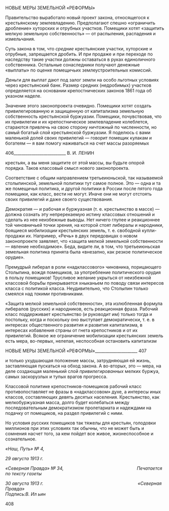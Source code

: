 НОВЫЕ МЕРЫ ЗЕМЕЛЬНОЙ «РЕФОРМЫ»

Правительство выработало новый проект закона, относящегося к крестьянскому землевладению. Предполагают спешно «ограничить дробление» хуторских и отрубных участков. Помещики хотят «защитить мелкую земельную собственность» — от распы­ления, распадения и измельчания.

Суть закона в том, что _средние_ крестьянские участки, хуторские и отрубные, запре­щается дробить. И при продаже и при переходе по наследству такие участки должны оставаться в руках единоличного собственника. Остальные сонаследники получают де­нежные «выплаты» по оценке помещичьих землеустроительных комиссий.

Деньги для выплат дают под залог земли на особо льготных условиях через кресть­янский банк. Размер средних (недробимых) участков определяется на основании крепо­стнических законов 1861 года об указном наделе.

Значение этого законопроекта очевидно. Помещики хотят создать привилегирован­ную и защищенную от капитализма земельную собственность крестьянской буржуазии. Помещики, почувствовав, что их привилегии и их крепостническое землевладение ко­леблется, стараются привлечь на свою сторону ничтожный по численности, но самый богатый слой крестьянской буржуазии. Я поделюсь с вами маленькой долей своих при­вилегий — говорит помещик кулакам и богатеям — я вам помогу наживаться на счет массы разоряемых

  

406__________________________ В. И. ЛЕНИН

крестьян, а вы меня защитите от этой массы, вы будьте опорой порядка. Таков классо­вый смысл нового законопроекта.

Соответствие с общим направлением третьеиюньской, так называемой столыпин­ской, земельной политики тут самое полное. Это — одна и та же помещичья политика, и другой политики в России после пятого года помещики, как класс, вести не могут. Иначе они не могут отстоять своих привилегий и даже своего существования.

Демократия — и рабочая и буржуазная (т. е. крестьянство в массе) — должна соз­нать эту непререкаемую истину классовых отношений и сделать из нее неизбежные выводы. Нет ничего глупее и реакционнее той чиновничьей точки зрения, на которой стоят либералы и народники, боящиеся _мобилизации_ крестьянских земель, т. е. свобод­ной купли-продажи их. Например, «Речь» в двух передовицах о новом законопроекте заявляет, что «защита мелкой земельной собственности — явление необходимое». Бе­да, видите ли, в том, что третьеиюньская земельная политика принята была «внезапно, как резкое политическое орудие».

Премудрый либерал в роли «надклассового» чиновника, порицающего Столыпина, вождя помещиков, за употребление политического орудия в пользу помещиков! Трус­ливое желание укрыться от неизбежной классовой борьбы прикрывается хныканьем по поводу связи интересов класса с политикой класса. Неудивительно, что Столыпин только смеялся над _такими_ противниками.

«Защита мелкой земельной собственности», эта излюбленная формула либералов (русских) и народников, есть реакционная фраза. Рабочий класс поддерживает кресть­янство (и руководит им) только тогда и постольку, когда и поскольку оно выступает демократически, т. е. в интересах общественного развития и развития капитализма, в интересах избавления страны от гнета крепостников и от их привилегий. Всякое же ог­раничение мобилизации крестьянских земель есть мера, во-первых, нелепая, неспособ­ная остановить капитализм

  

НОВЫЕ МЕРЫ ЗЕМЕЛЬНОЙ «РЕФОРМЫ»_____________________ 407

и только ухудшающая положение массы, затрудняющая ей жизнь, заставляющая пус­каться на обход закона. А во-вторых, это — мера, на деле создающая маленький слой _привилегированных_ мелких буржуа, самых заскорузлых и тупых врагов прогресса.

Классовой политике крепостников-помещиков рабочий класс противопоставляет не фразы в «надклассовом» духе, а интересы иных классов, составляющих девять десятых населения. Крестьянство, как мелкобуржуазная масса, долго будет колебаться между последовательным демократизмом пролетариата и надеждами на подачку от помещи­ков, на раздел привилегий с ними.

Но условия русских помещиков так тяжелы для крестьян, голодовки миллионов при этих условиях так обычны, что не может быть и сомнения насчет того, за кем пойдет все живое, жизнеспособное и сознательное.

_«Наш, Путь» № 4,_

_29 августа 1913 г._

_«Северная Правда» № 34,                                                           Печатается по тексту газеты_

_30 августа 1913 г.                                                                            «Северная Правда»  
Подпись:В. Ил ьин_

  

408